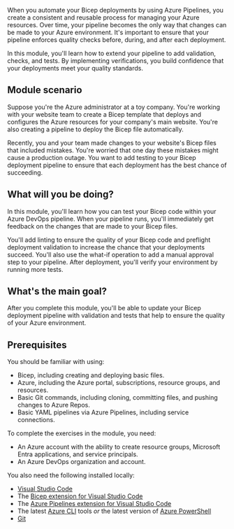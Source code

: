 When you automate your Bicep deployments by using Azure Pipelines, you create a consistent and reusable process for managing your Azure resources. Over time, your pipeline becomes the only way that changes can be made to your Azure environment. It's important to ensure that your pipeline enforces quality checks before, during, and after each deployment.

In this module, you'll learn how to extend your pipeline to add validation, checks, and tests. By implementing verifications, you build confidence that your deployments meet your quality standards.

## Module scenario

Suppose you're the Azure administrator at a toy company. You're working with your website team to create a Bicep template that deploys and configures the Azure resources for your company's main website. You're also creating a pipeline to deploy the Bicep file automatically.

Recently, you and your team made changes to your website's Bicep files that included mistakes. You're worried that one day these mistakes might cause a production outage. You want to add testing to your Bicep deployment pipeline to ensure that each deployment has the best chance of succeeding.

## What will you be doing?

In this module, you'll learn how you can test your Bicep code within your Azure DevOps pipeline. When your pipeline runs, you'll immediately get feedback on the changes that are made to your Bicep files.

You'll add linting to ensure the quality of your Bicep code and preflight deployment validation to increase the chance that your deployments succeed. You'll also use the what-if operation to add a manual approval step to your pipeline. After deployment, you'll verify your environment by running more tests.

## What's the main goal?

After you complete this module, you'll be able to update your Bicep deployment pipeline with validation and tests that help to ensure the quality of your Azure environment.

## Prerequisites

You should be familiar with using:

- Bicep, including creating and deploying basic files.
- Azure, including the Azure portal, subscriptions, resource groups, and resources.
- Basic Git commands, including cloning, committing files, and pushing changes to Azure Repos.
- Basic YAML pipelines via Azure Pipelines, including service connections.

To complete the exercises in the module, you need:

- An Azure account with the ability to create resource groups, Microsoft Entra applications, and service principals.
- An Azure DevOps organization and account.

You also need the following installed locally:

- [Visual Studio Code](https://code.visualstudio.com?azure-portal=true)
- The [Bicep extension for Visual Studio Code](https://marketplace.visualstudio.com/items?itemName=ms-azuretools.vscode-bicep&azure-portal=true)
- The [Azure Pipelines extension for Visual Studio Code](https://marketplace.visualstudio.com/items?itemName=ms-azure-devops.azure-pipelines)
- The latest [Azure CLI](/cli/azure/install-azure-cli) tools _or_ the latest version of [Azure PowerShell](/powershell/azure/install-az-ps)
- [Git](https://git-scm.com/download?azure-portal=true)
